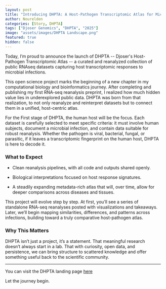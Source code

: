 ```yaml
---
layout: post
title: "Introducing DHPTA: A Host-Pathogen Transcriptomic Atlas for Microbial Diseases"
author: Nourelden
categories: [Story, DHPTA]
tags: ["Djoser Genomics", "DHPTA", "2025"]
image: "assets/images/DHPTA Landscape.png"
featured: true
hidden: false
---
```


Today, I’m proud to announce the launch of DHPTA -- Djoser's Host-Pathogen Transcriptomic Atlas -- a curated and reanalyzed collection of public RNAseq datasets capturing host transcriptomic responses to microbial infections.

This open science project marks the beginning of a new chapter in my computational biology and bioinformatics journey. After completing and publishing my first RNA-seq reanalysis preprint, I realized how much hidden value lies in underexplored public data. DHPTA was born from that realization, to not only reanalyze and reinterpret datasets but to connect them in a unified, host-centric atlas.

For the First stage of DHPTA, the human host will be the focus. Each dataset is carefully selected to meet specific criteria: it must involve human subjects, document a microbial infection, and contain data suitable for robust reanalysis. Whether the pathogen is viral, bacterial, fungal, or parasitic, if it leaves a transcriptomic fingerprint on the human host, DHPTA is here to decode it.

### What to Expect

- Clean reanalysis pipelines, with all code and outputs shared openly.

- Biological interpretations focused on host response signatures.

- A steadily expanding metadata-rich atlas that will, over time, allow for deeper comparisons across diseases and tissues.

This project will evolve step by step. At first, you’ll see a series of standalone RNA-seq reanalyses posted with visualizations and takeaways. Later, we’ll begin mapping similarities, differences, and patterns across infections, building toward a truly comparative host-pathogen atlas.

### Why This Matters

DHPTA isn’t just a project, it’s a statement. That meaningful research doesn’t always start in a lab. That with curiosity, open data, and persistence, we can bring structure to scattered knowledge and offer something useful back to the scientific community.

---

You can visit the DHPTA landing page [here](https://djosergenomics.github.io/dhpta)

Let the journey begin.
